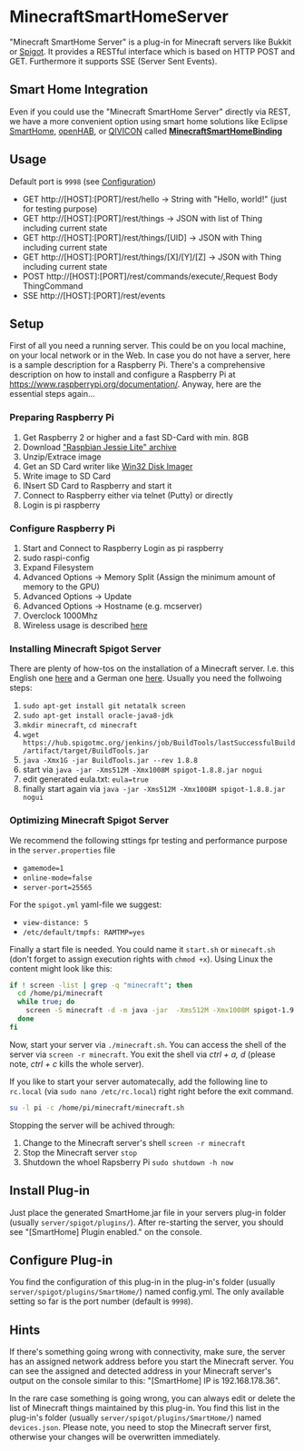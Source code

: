 # MinecraftSmartHomeServer

"Minecraft SmartHome Server" is a plug-in for Minecraft servers like Bukkit or [Spigot](https://www.spigotmc.org/wiki/spigot/). It provides a RESTful interface which is based on HTTP POST and GET. Furthermore it supports SSE (Server Sent Events).

## Smart Home Integration

Even if you could use the "Minecraft SmartHome Server" directly via REST, we have a more convenient option using smart home solutions like Eclipse [SmartHome](http://www.eclipse.org/smarthome/), [openHAB](http://www.openhab.org/), or [QIVICON](https://www.qivicon.com/en/) called **[MinecraftSmartHomeBinding](https://github.com/wolter/MinecraftSmartHomeBinding)**

## Usage

Default port is `9998` (see [Configuration](#configure-plug-in))
* GET http://[HOST]:[PORT]/rest/hello -> String with "Hello, world!" (just for testing purpose)
* GET http://[HOST]:[PORT]/rest/things -> JSON with list of Thing including current state
* GET http://[HOST]:[PORT]/rest/things/[UID] -> JSON with Thing including current state
* GET http://[HOST]:[PORT]/rest/things/[X]/[Y]/[Z] -> JSON with Thing including current state
* POST http://[HOST]:[PORT]/rest/commands/execute/,Request Body ThingCommand
* SSE http://[HOST]:[PORT]/rest/events

## Setup

First of all you need a running server. This could be on you local machine, on your local network or in the Web. In case you do not have a server, here is a sample description for a Raspberry Pi. There's a comprehensive description on how to install and configure a Raspberry Pi at https://www.raspberrypi.org/documentation/. Anyway, here are the essential steps again...

### Preparing Raspberry Pi

1. Get Raspberry 2 or higher and a fast SD-Card with min. 8GB
2. Download ["Raspbian Jessie Lite" archive](https://www.raspberrypi.org/downloads/raspbian/)
3. Unzip/Extrace image
4. Get an SD Card writer like [Win32 Disk Imager](http://sourceforge.net/projects/win32diskimager/files/latest/download)
5. Write image to SD Card
6. INsert SD Card to Raspberry and start it
7. Connect to Raspberry either via telnet (Putty) or directly
8. Login is pi raspberry

### Configure Raspberry Pi

1. Start and Connect to Raspberry Login as pi raspberry
2. sudo raspi-config
3. Expand Filesystem
4. Advanced Options -> Memory Split (Assign the minimum amount of memory to the GPU)
4. Advanced Options -> Update
5. Advanced Options -> Hostname (e.g. mcserver)
6. Overclock 1000Mhz
7. Wireless usage is described [here](https://www.raspberrypi.org/documentation/configuration/wireless/wireless-cli.md)

### Installing Minecraft Spigot Server

There are plenty of how-tos on the installation of a Minecraft server. I.e. this English one [here](http://lemire.me/blog/2016/04/02/setting-up-a-robust-minecraft-server-on-a-raspberry-pi/) and a German one [here](https://jankarres.de/2013/04/raspberry-pi-minecraft-server-bukkitspigot-installieren/). Usually you need the follwoing steps:
1. `sudo apt-get install git netatalk screen`
2. `sudo apt-get install oracle-java8-jdk`
3. `mkdir minecraft`, `cd minecraft`
4. `wget https://hub.spigotmc.org/jenkins/job/BuildTools/lastSuccessfulBuild/artifact/target/BuildTools.jar`
5. `java -Xmx1G -jar BuildTools.jar --rev 1.8.8`
6. start via `java -jar -Xms512M -Xmx1008M spigot-1.8.8.jar nogui`
7. edit generated eula.txt: `eula=true`
8. finally start again via `java -jar -Xms512M -Xmx1008M spigot-1.8.8.jar nogui`

### Optimizing Minecraft Spigot Server

We recommend the following sttings fpr testing and performance purpose in the `server.properties` file
* `gamemode=1`
* `online-mode=false`
* `server-port=25565`

For the `spigot.yml` yaml-file we suggest:
* `view-distance: 5`
* `/etc/default/tmpfs: RAMTMP=yes`

Finally a start file is needed. You could name it `start.sh` or `minecaft.sh` (don't forget to assign execution rights with `chmod +x`). Using Linux the content might look like this:
```Bash
if ! screen -list | grep -q "minecraft"; then
  cd /home/pi/minecraft
  while true; do
    screen -S minecraft -d -m java -jar  -Xms512M -Xmx1008M spigot-1.9.jar nogui  && break
  done
fi
```
Now, start your server via `./minecraft.sh`. You can access the shell of the server via `screen -r minecraft`. You exit the shell via _ctrl + a, d_ (please note, _ctrl + c_ kills the whole server).

If you like to start your server automatecally, add the following line to `rc.local` (via `sudo nano /etc/rc.local`) right right before the exit command.
```bash
su -l pi -c /home/pi/minecraft/minecraft.sh
```
Stopping the server will be achived through:
1. Change to the Minecraft server's shell `screen -r minecraft`
2. Stop the Minecraft server `stop`
3. Shutdown the whoel Rapsberry Pi `sudo shutdown -h now`

## Install Plug-in

Just place the generated SmartHome.jar file in your servers plug-in folder (usually `server/spigot/plugins/`). After re-starting the server, you should see "[SmartHome] Plugin enabled." on the console.

## Configure Plug-in

You find the configuration of this plug-in in the plug-in's folder (usually `server/spigot/plugins/SmartHome/`) named config.yml. The only available setting so far is the port number (default is `9998`).

## Hints

If there's something going wrong with connectivity, make sure, the server has an assigned network address before you start the Minecraft server. You can see the assigned and detected address in your Minecraft server's output on the console similar to this: "[SmartHome] IP is 192.168.178.36". 

In the rare case something is going wrong, you can always edit or delete the list of Minecraft things maintained by this plug-in. You find this list in the plug-in's folder (usually `server/spigot/plugins/SmartHome/`) named `devices.json`. Please note, you need to stop the Minecraft server first, otherwise your changes will be overwritten immediately.
